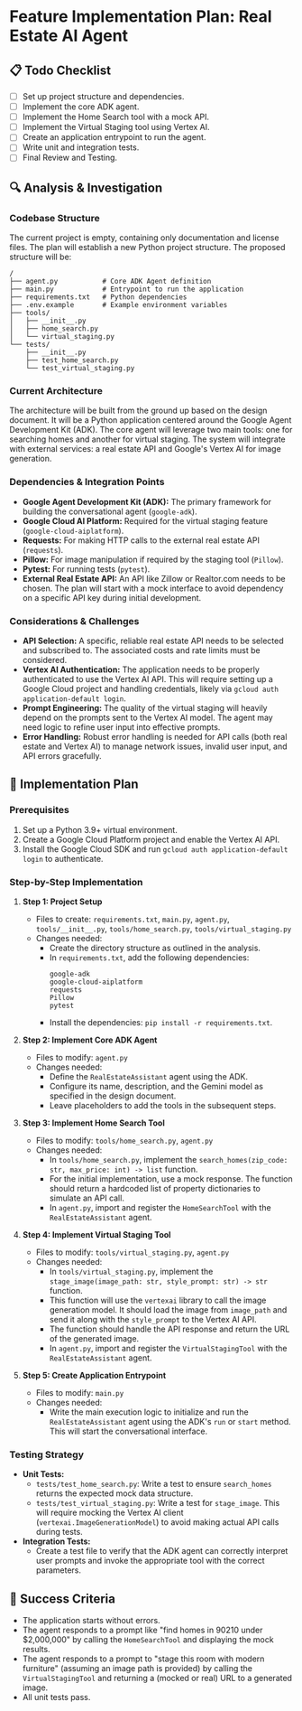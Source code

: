 # Feature Implementation Plan: Real Estate AI Agent

## 📋 Todo Checklist
- [ ] Set up project structure and dependencies.
- [ ] Implement the core ADK agent.
- [ ] Implement the Home Search tool with a mock API.
- [ ] Implement the Virtual Staging tool using Vertex AI.
- [ ] Create an application entrypoint to run the agent.
- [ ] Write unit and integration tests.
- [ ] Final Review and Testing.

## 🔍 Analysis & Investigation

### Codebase Structure
The current project is empty, containing only documentation and license files. The plan will establish a new Python project structure. The proposed structure will be:

```
/
├── agent.py           # Core ADK Agent definition
├── main.py            # Entrypoint to run the application
├── requirements.txt   # Python dependencies
├── .env.example       # Example environment variables
├── tools/
│   ├── __init__.py
│   ├── home_search.py
│   └── virtual_staging.py
└── tests/
    ├── __init__.py
    ├── test_home_search.py
    └── test_virtual_staging.py
```

### Current Architecture
The architecture will be built from the ground up based on the design document. It will be a Python application centered around the Google Agent Development Kit (ADK). The core agent will leverage two main tools: one for searching homes and another for virtual staging. The system will integrate with external services: a real estate API and Google's Vertex AI for image generation.

### Dependencies & Integration Points
- **Google Agent Development Kit (ADK):** The primary framework for building the conversational agent (`google-adk`).
- **Google Cloud AI Platform:** Required for the virtual staging feature (`google-cloud-aiplatform`).
- **Requests:** For making HTTP calls to the external real estate API (`requests`).
- **Pillow:** For image manipulation if required by the staging tool (`Pillow`).
- **Pytest:** For running tests (`pytest`).
- **External Real Estate API:** An API like Zillow or Realtor.com needs to be chosen. The plan will start with a mock interface to avoid dependency on a specific API key during initial development.

### Considerations & Challenges
- **API Selection:** A specific, reliable real estate API needs to be selected and subscribed to. The associated costs and rate limits must be considered.
- **Vertex AI Authentication:** The application needs to be properly authenticated to use the Vertex AI API. This will require setting up a Google Cloud project and handling credentials, likely via `gcloud auth application-default login`.
- **Prompt Engineering:** The quality of the virtual staging will heavily depend on the prompts sent to the Vertex AI model. The agent may need logic to refine user input into effective prompts.
- **Error Handling:** Robust error handling is needed for API calls (both real estate and Vertex AI) to manage network issues, invalid user input, and API errors gracefully.

## 📝 Implementation Plan

### Prerequisites
1.  Set up a Python 3.9+ virtual environment.
2.  Create a Google Cloud Platform project and enable the Vertex AI API.
3.  Install the Google Cloud SDK and run `gcloud auth application-default login` to authenticate.

### Step-by-Step Implementation
1.  **Step 1: Project Setup**
    - Files to create: `requirements.txt`, `main.py`, `agent.py`, `tools/__init__.py`, `tools/home_search.py`, `tools/virtual_staging.py`
    - Changes needed:
        - Create the directory structure as outlined in the analysis.
        - In `requirements.txt`, add the following dependencies:
          ```
          google-adk
          google-cloud-aiplatform
          requests
          Pillow
          pytest
          ```
        - Install the dependencies: `pip install -r requirements.txt`.

2.  **Step 2: Implement Core ADK Agent**
    - Files to modify: `agent.py`
    - Changes needed:
        - Define the `RealEstateAssistant` agent using the ADK.
        - Configure its name, description, and the Gemini model as specified in the design document.
        - Leave placeholders to add the tools in the subsequent steps.

3.  **Step 3: Implement Home Search Tool**
    - Files to modify: `tools/home_search.py`, `agent.py`
    - Changes needed:
        - In `tools/home_search.py`, implement the `search_homes(zip_code: str, max_price: int) -> list` function.
        - For the initial implementation, use a mock response. The function should return a hardcoded list of property dictionaries to simulate an API call.
        - In `agent.py`, import and register the `HomeSearchTool` with the `RealEstateAssistant` agent.

4.  **Step 4: Implement Virtual Staging Tool**
    - Files to modify: `tools/virtual_staging.py`, `agent.py`
    - Changes needed:
        - In `tools/virtual_staging.py`, implement the `stage_image(image_path: str, style_prompt: str) -> str` function.
        - This function will use the `vertexai` library to call the image generation model. It should load the image from `image_path` and send it along with the `style_prompt` to the Vertex AI API.
        - The function should handle the API response and return the URL of the generated image.
        - In `agent.py`, import and register the `VirtualStagingTool` with the `RealEstateAssistant` agent.

5.  **Step 5: Create Application Entrypoint**
    - Files to modify: `main.py`
    - Changes needed:
        - Write the main execution logic to initialize and run the `RealEstateAssistant` agent using the ADK's `run` or `start` method. This will start the conversational interface.

### Testing Strategy
- **Unit Tests:**
  - `tests/test_home_search.py`: Write a test to ensure `search_homes` returns the expected mock data structure.
  - `tests/test_virtual_staging.py`: Write a test for `stage_image`. This will require mocking the Vertex AI client (`vertexai.ImageGenerationModel`) to avoid making actual API calls during tests.
- **Integration Tests:**
  - Create a test file to verify that the ADK agent can correctly interpret user prompts and invoke the appropriate tool with the correct parameters.

## 🎯 Success Criteria
- The application starts without errors.
- The agent responds to a prompt like "find homes in 90210 under $2,000,000" by calling the `HomeSearchTool` and displaying the mock results.
- The agent responds to a prompt to "stage this room with modern furniture" (assuming an image path is provided) by calling the `VirtualStagingTool` and returning a (mocked or real) URL to a generated image.
- All unit tests pass.
